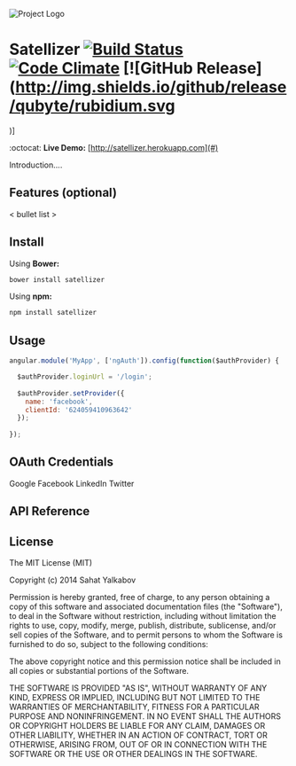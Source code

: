 ![Project Logo](https://lh6.googleusercontent.com/-YmfKZZLZKL0/U-KVPFSbiOI/AAAAAAAAEZA/maoYT8iJCnA/w1089-h513-no/sshot-1.png)

# Satellizer [![Build Status](https://travis-ci.org/sahat/ngAuth.svg?branch=master)](https://travis-ci.org/sahat/ngAuth) [![Code Climate](http://img.shields.io/codeclimate/github/sahat/ngAuth.svg)](https://codeclimate.com/github/sahat/ngAuth)  [![GitHub Release](http://img.shields.io/github/release/qubyte/rubidium.svg
)]

:octocat: **Live Demo:** [http://satellizer.herokuapp.com](#)

Introduction....

<Screenshot with popup>

## Features (optional)

< bullet list >

## Install

Using **Bower:**
```bash
bower install satellizer
```

Using **npm:**

```bash
npm install satellizer
```

## Usage

```js
angular.module('MyApp', ['ngAuth']).config(function($authProvider) {

  $authProvider.loginUrl = '/login';
  
  $authProvider.setProvider({
    name: 'facebook',
    clientId: '624059410963642'
  });
  
});
```


## OAuth Credentials

Google
Facebook
LinkedIn
Twitter

## API Reference

<hapi joi>

## License

The MIT License (MIT)

Copyright (c) 2014 Sahat Yalkabov

Permission is hereby granted, free of charge, to any person obtaining a copy of this software and associated documentation files (the "Software"), to deal in the Software without restriction, including without limitation the rights to use, copy, modify, merge, publish, distribute, sublicense, and/or sell copies of the Software, and to permit persons to whom the Software is furnished to do so, subject to the following conditions:

The above copyright notice and this permission notice shall be included in all copies or substantial portions of the Software.

THE SOFTWARE IS PROVIDED "AS IS", WITHOUT WARRANTY OF ANY KIND, EXPRESS OR IMPLIED, INCLUDING BUT NOT LIMITED TO THE WARRANTIES OF MERCHANTABILITY, FITNESS FOR A PARTICULAR PURPOSE AND NONINFRINGEMENT. IN NO EVENT SHALL THE AUTHORS OR COPYRIGHT HOLDERS BE LIABLE FOR ANY CLAIM, DAMAGES OR OTHER LIABILITY, WHETHER IN AN ACTION OF CONTRACT, TORT OR OTHERWISE, ARISING FROM, OUT OF OR IN CONNECTION WITH THE SOFTWARE OR THE USE OR OTHER DEALINGS IN THE SOFTWARE.